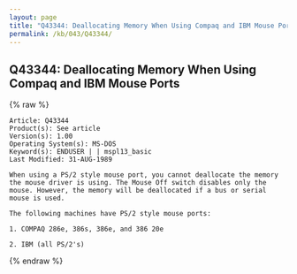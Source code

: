```yaml
---
layout: page
title: "Q43344: Deallocating Memory When Using Compaq and IBM Mouse Ports"
permalink: /kb/043/Q43344/
---
```


## Q43344: Deallocating Memory When Using Compaq and IBM Mouse Ports

{% raw %}

	Article: Q43344
	Product(s): See article
	Version(s): 1.00
	Operating System(s): MS-DOS
	Keyword(s): ENDUSER | | mspl13_basic
	Last Modified: 31-AUG-1989
	
	When using a PS/2 style mouse port, you cannot deallocate the memory
	the mouse driver is using. The Mouse Off switch disables only the
	mouse. However, the memory will be deallocated if a bus or serial
	mouse is used.
	
	The following machines have PS/2 style mouse ports:
	
	1. COMPAQ 286e, 386s, 386e, and 386 20e
	
	2. IBM (all PS/2's)

{% endraw %}
